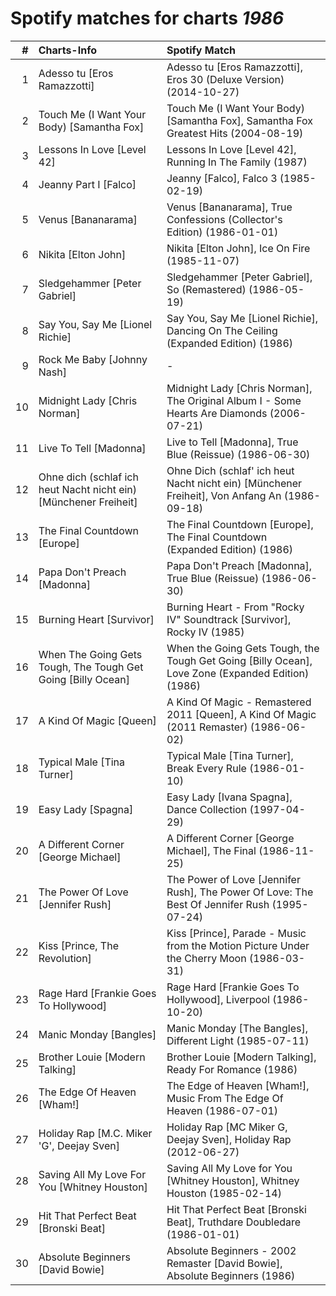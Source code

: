 # Spotify matches for charts *1986*

|    # | Charts-Info                                                      | Spotify Match                                                                                     |
| ---: | :--------------------------------------------------------------- | :------------------------------------------------------------------------------------------------ |
|    1 | Adesso tu [Eros Ramazzotti]                                      | Adesso tu [Eros Ramazzotti], Eros 30 (Deluxe Version) (2014-10-27)                                |
|    2 | Touch Me (I Want Your Body) [Samantha Fox]                       | Touch Me (I Want Your Body) [Samantha Fox], Samantha Fox Greatest Hits (2004-08-19)               |
|    3 | Lessons In Love [Level 42]                                       | Lessons In Love [Level 42], Running In The Family (1987)                                          |
|    4 | Jeanny Part I [Falco]                                            | Jeanny [Falco], Falco 3 (1985-02-19)                                                              |
|    5 | Venus [Bananarama]                                               | Venus [Bananarama], True Confessions (Collector's Edition) (1986-01-01)                           |
|    6 | Nikita [Elton John]                                              | Nikita [Elton John], Ice On Fire (1985-11-07)                                                     |
|    7 | Sledgehammer [Peter Gabriel]                                     | Sledgehammer [Peter Gabriel], So (Remastered) (1986-05-19)                                        |
|    8 | Say You, Say Me [Lionel Richie]                                  | Say You, Say Me [Lionel Richie], Dancing On The Ceiling (Expanded Edition) (1986)                 |
|    9 | Rock Me Baby [Johnny Nash]                                       | -                                                                                                 |
|   10 | Midnight Lady [Chris Norman]                                     | Midnight Lady [Chris Norman], The Original Album I - Some Hearts Are Diamonds (2006-07-21)        |
|   11 | Live To Tell [Madonna]                                           | Live to Tell [Madonna], True Blue (Reissue) (1986-06-30)                                          |
|   12 | Ohne dich (schlaf ich heut Nacht nicht ein) [Münchener Freiheit] | Ohne Dich (schlaf' ich heut Nacht nicht ein) [Münchener Freiheit], Von Anfang An (1986-09-18)     |
|   13 | The Final Countdown [Europe]                                     | The Final Countdown [Europe], The Final Countdown (Expanded Edition) (1986)                       |
|   14 | Papa Don't Preach [Madonna]                                      | Papa Don't Preach [Madonna], True Blue (Reissue) (1986-06-30)                                     |
|   15 | Burning Heart [Survivor]                                         | Burning Heart - From "Rocky IV" Soundtrack [Survivor], Rocky IV (1985)                            |
|   16 | When The Going Gets Tough, The Tough Get Going [Billy Ocean]     | When the Going Gets Tough, the Tough Get Going [Billy Ocean], Love Zone (Expanded Edition) (1986) |
|   17 | A Kind Of Magic [Queen]                                          | A Kind Of Magic - Remastered 2011 [Queen], A Kind Of Magic (2011 Remaster) (1986-06-02)           |
|   18 | Typical Male [Tina Turner]                                       | Typical Male [Tina Turner], Break Every Rule (1986-01-10)                                         |
|   19 | Easy Lady [Spagna]                                               | Easy Lady [Ivana Spagna], Dance Collection (1997-04-29)                                           |
|   20 | A Different Corner [George Michael]                              | A Different Corner [George Michael], The Final (1986-11-25)                                       |
|   21 | The Power Of Love [Jennifer Rush]                                | The Power of Love [Jennifer Rush], The Power Of Love: The Best Of Jennifer Rush (1995-07-24)      |
|   22 | Kiss [Prince, The Revolution]                                    | Kiss [Prince], Parade - Music from the Motion Picture Under the Cherry Moon (1986-03-31)          |
|   23 | Rage Hard [Frankie Goes To Hollywood]                            | Rage Hard [Frankie Goes To Hollywood], Liverpool (1986-10-20)                                     |
|   24 | Manic Monday [Bangles]                                           | Manic Monday [The Bangles], Different Light (1985-07-11)                                          |
|   25 | Brother Louie [Modern Talking]                                   | Brother Louie [Modern Talking], Ready For Romance (1986)                                          |
|   26 | The Edge Of Heaven [Wham!]                                       | The Edge of Heaven [Wham!], Music From The Edge Of Heaven (1986-07-01)                            |
|   27 | Holiday Rap [M.C. Miker 'G', Deejay Sven]                        | Holiday Rap [MC Miker G, Deejay Sven], Holiday Rap (2012-06-27)                                   |
|   28 | Saving All My Love For You [Whitney Houston]                     | Saving All My Love for You [Whitney Houston], Whitney Houston (1985-02-14)                        |
|   29 | Hit That Perfect Beat [Bronski Beat]                             | Hit That Perfect Beat [Bronski Beat], Truthdare Doubledare (1986-01-01)                           |
|   30 | Absolute Beginners [David Bowie]                                 | Absolute Beginners - 2002 Remaster [David Bowie], Absolute Beginners (1986)                       |
